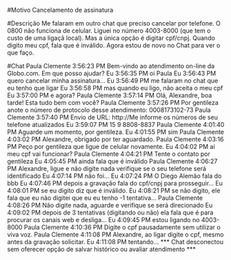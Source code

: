 #Motivo
Cancelamento de assinatura

#Descrição
Me falaram em outro chat que preciso cancelar por telefone. O 0800 não funciona de celular. Liguei no número 4003-8000 (que tem o custo de uma ligaçã local). Mas a única opção é digitar cpf/cnpj. Quando digito meu cpf, fala que é inválido. Agora estou de novo no Chat para ver o que faço.

#Chat
Paula Clemente  3:56:23 PM Bem-vindo ao atendimento on-line da Globo.com. Em que posso ajudar?
Eu			    3:56:35 PM oi Paula
Eu			    3:56:43 PM quero cancelar minha assinatura...
Eu			    3:56:49 PM me falaram no chat que eu tenho que ligar
Eu			    3:56:58 PM mas quando eu ligo, não aceita o meu cpf
Eu			    3:57:00 PM e agora?
Paula Clemente  3:57:14 PM Olá, Alexandre, boa tarde! Esta tudo bem com você?
Paula Clemente  3:57:26 PM Por gentileza anote o número de protocolo desse atendimento: 0008173102-73
Paula Clemente  3:57:40 PM Envio de URL: http://Me informe os números de seu telefone atualizados
Eu			    3:59:07 PM 15 9 8808-8837
Paula Clemente  4:01:40 PM Aguarde um momento, por gentileza.
Eu			    4:01:55 PM sim
Paula Clemente  4:03:02 PM Alexandre, obrigado por ter aguardado.
Paula Clemente  4:03:16 PM Peço por gentileza que ligue de celular novamente.
Eu			    4:04:02 PM aí meu cpf vai funcionar?
Paula Clemente  4:04:21 PM Tente o contato por gentileza
Eu			    4:05:45 PM ainda fala que é inválido
Paula Clemente  4:06:27 PM Alexandre, ligue e não digite nada verifique se o seu telefone será identificado
Eu			    4:07:14 PM não foi...
Eu			    4:07:24 PM O Diego Alemão fala do bbb
Eu			    4:07:46 PM depois a gravação fala do cpf/cnpj para prosseguir...
Eu			    4:08:01 PM se eu digito diz que é inválido.
Eu			    4:08:21 PM se não digito, ele fala que eu não digitei que eu eu tenho -1 tentativa...
Paula Clemente  4:08:26 PM Não digite nada, aguarde e verifique se será direcionado
Eu			    4:09:02 PM depois de 3 tentativas (digitando ou não) ela fala que é para procurar os canais web e desliga...
Eu			    4:09:45 PM estou ligando no 4003-8000
Paula Clemente  4:10:36 PM Digite o cpf pausadamente sem utilizar o viva voz.
Paula Clemente  4:11:08 PM Alexandre, ao ligar digite o cpf, mesmo antes da gravação solicitar.
Eu			    4:11:08 PM tentando...
*** Chat desconectou sem oferecer opção de salvar histórico ou avaliar atendimento ***
